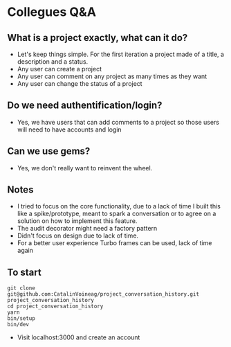 # Collegues Q&A
## What is a project exactly, what can it do?
- Let's keep things simple. For the first iteration a project made of a title, a description and a status.
- Any user can create a project
- Any user can comment on any project as many times as they want
- Any user can change the status of a project

## Do we need authentification/login?
- Yes, we have users that can add comments to a project so those users will need to have accounts and login

## Can we use gems?
- Yes, we don't really want to reinvent the wheel.


## Notes
- I tried to focus on the core functionality, due to a lack of time I built this like a spike/prototype, meant to spark a conversation or to agree on a solution on how to implement this feature.
- The audit decorator might need a factory pattern
- Didn't focus on design due to lack of time.
- For a better user experience Turbo frames can be used, lack of time again

## To start
```
git clone git@github.com:CatalinVoineag/project_conversation_history.git project_conversation_history
cd project_conversation_history
yarn
bin/setup
bin/dev
```
- Visit localhost:3000 and create an account
